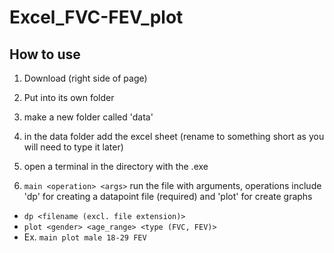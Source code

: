 # Excel_FVC-FEV_plot

## How to use
1. Download (right side of page)
2. Put into its own folder
3. make a new folder called 'data'
4. in the data folder add the excel sheet (rename to something short as you will need to type it later)

5. open a terminal in the directory with the .exe
6. `main <operation> <args>` run the file with arguments, operations include 'dp' for creating a datapoint file (required) and 'plot' for create graphs
- `dp <filename (excl. file extension)>`
- `plot <gender> <age_range> <type (FVC, FEV)>`
- Ex. `main plot male 18-29 FEV`
